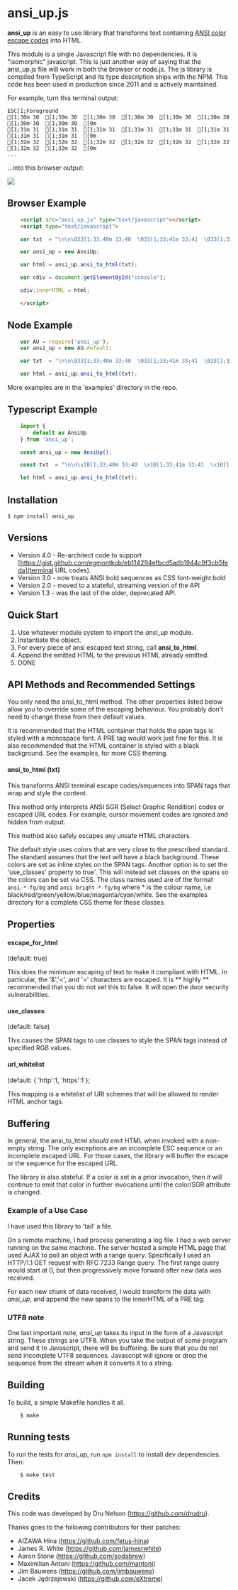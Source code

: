 # ansi_up.js

__ansi_up__ is an easy to use library that transforms text containing
[ANSI color escape codes](http://en.wikipedia.org/wiki/ANSI_escape_code#Colors) into HTML.

This module is a single Javascript file with no dependencies.
It is "isomorphic" javascript. This is just another way of saying that
the ansi_up.js file will work in both the browser or node.js.
The js library is compiled from TypeScript and its type description ships with the NPM.
This code has been used in production since 2011 and is actively maintained.

For example, turn this terminal output:

    ESC[1;Foreground
    [1;30m 30  [1;30m 30  [1;30m 30  [1;30m 30  [1;30m 30  [1;30m 30  [1;30m 30  [1;30m 30  [0m
    [1;31m 31  [1;31m 31  [1;31m 31  [1;31m 31  [1;31m 31  [1;31m 31  [1;31m 31  [1;31m 31  [0m
    [1;32m 32  [1;32m 32  [1;32m 32  [1;32m 32  [1;32m 32  [1;32m 32  [1;32m 32  [1;32m 32  [0m
    ...

...into this browser output:

![](https://raw.github.com/drudru/ansi_up/master/sample.png)


## Browser Example

```HTML
    <script src="ansi_up.js" type="text/javascript"></script>
    <script type="text/javascript">

    var txt  = "\n\n\033[1;33;40m 33;40  \033[1;33;41m 33;41  \033[1;33;42m 33;42  \033[1;33;43m 33;43  \033[1;33;44m 33;44  \033[1;33;45m 33;45  \033[1;33;46m 33;46  \033[1m\033[0\n\n\033[1;33;42m >> Tests OK\n\n"

    var ansi_up = new AnsiUp;

    var html = ansi_up.ansi_to_html(txt);

    var cdiv = document.getElementById("console");

    cdiv.innerHTML = html;

    </script>
```

## Node Example

```JavaScript
    var AU = require('ansi_up');
    var ansi_up = new AU.default;

    var txt  = "\n\n\033[1;33;40m 33;40  \033[1;33;41m 33;41  \033[1;33;42m 33;42  \033[1;33;43m 33;43  \033[1;33;44m 33;44  \033[1;33;45m 33;45  \033[1;33;46m 33;46  \033[1m\033[0\n\n\033[1;33;42m >> Tests OK\n\n"

    var html = ansi_up.ansi_to_html(txt);
```

More examples are in the 'examples' directory in the repo.

## Typescript Example

```TypeScript
    import {
        default as AnsiUp
    } from 'ansi_up';

    const ansi_up = new AnsiUp();

    const txt  = "\n\n\x1B[1;33;40m 33;40  \x1B[1;33;41m 33;41  \x1B[1;33;42m 33;42  \x1B[1;33;43m 33;43  \x1B[1;33;44m 33;44  \x1B[1;33;45m 33;45  \x1B[1;33;46m 33;46  \x1B[1m\x1B[0\n\n\x1B[1;33;42m >> Tests OK\n\n"

    let html = ansi_up.ansi_to_html(txt);
```

## Installation

    $ npm install ansi_up

## Versions

* Version 4.0 - Re-architect code to support [https://gist.github.com/egmontkob/eb114294efbcd5adb1944c9f3cb5feda](terminal URL codes).
* Version 3.0 - now treats ANSI bold sequences as CSS font-weight:bold
* Version 2.0 - moved to a stateful, streaming version of the API
* Version 1.3 - was the last of the older, deprecated API.

## Quick Start

1. Use whatever module system to import the _ansi_up_ module.
2. Instantiate the object.
3. For every piece of ansi escaped text string, call **ansi_to_html**.
4. Append the emitted HTML to the previous HTML already emitted.
5. DONE


## API Methods and Recommended Settings

You only need the ansi_to_html method. The other properties listed below allow you to
override some of the escaping behaviour. You probably don't need to change these
from their default values.

It is recommended that the HTML container that holds the span tags is styled with a monospace font.
A PRE tag would work just fine for this.
It is also recommended that the HTML container is styled with a black background.
See the examples, for more CSS theming.


#### ansi_to_html (txt)

This transforms ANSI terminal escape codes/sequences into SPAN tags that wrap and style the content.

This method only interprets ANSI SGR (Select Graphic Rendition) codes or escaped URL codes.
For example, cursor movement codes are ignored and hidden from output.

This method also safely escapes any unsafe HTML characters.

The default style uses colors that are very close to the prescribed standard.
The standard assumes that the text will have a black background.
These colors are set as inline styles on the SPAN tags.
Another option is to set the 'use_classes' property to true'.
This will instead set classes on the spans so the colors can be set via CSS.
The class names used are of the format ````ansi-*-fg/bg```` and ````ansi-bright-*-fg/bg```` where * is the colour name, i.e black/red/green/yellow/blue/magenta/cyan/white.
See the examples directory for a complete CSS theme for these classes.

## Properties

#### escape_for_html
(default: true)

This does the minimum escaping of text to make it compliant with HTML.
In particular, the '&','<', and '>' characters are escaped. It is
** highly ** recommended that you do not set this to false. It will open
the door security vulnerabilities.

#### use_classes
(default: false)

This causes the SPAN tags to use classes to style the SPAN tags instead
of specified RGB values.

#### url_whitelist
(default: { 'http':1, 'https':1 };

This mapping is a whitelist of URI schemes that will be allowed to render HTML anchor tags.

## Buffering

In general, the ansi_to_html *should* emit HTML when invoked with a non-empty string.
The only exceptions are an incomplete ESC sequence or an incomplete escaped URL.
For those cases, the library will buffer the escape or the sequence for the escaped URL.

The library is also stateful. If a color is set in a prior invocation, then it will
continue to emit that color in further invocations until the color/SGR attribute is changed.

### Example of a Use Case

I have used this library to 'tail' a file.

On a remote machine, I had process generating a log file.
I had a web server running on the same machine.
The server hosted a simple HTML page that used AJAX to poll an object with a range query.
Specifically I used an HTTP/1.1 GET request with RFC 7233 Range query.
The first range query would start at 0, but then progressively move forward after
new data was received.

For each new chunk of data received, I would transform the data with _ansi_up_, and append the new
spans to the innerHTML of a PRE tag.


### UTF8 note

One last important note, _ansi_up_ takes its input in the form of a Javascript string.
These strings are UTF8. When you take the output of some program and send it to
Javascript, there will be buffering. Be sure that you do not send incomplete UTF8 sequences.
Javascript will ignore or drop the sequence from the stream when it converts it to a
string.


## Building

To build, a simple Makefile handles it all.

```shell
    $ make
```

## Running tests

To run the tests for _ansi_up_, run `npm install` to install dev dependencies. Then:

```shell
    $ make test
```

## Credits

This code was developed by Dru Nelson (<https://github.com/drudru>).

Thanks goes to the following contributors for their patches:

- AIZAWA Hina (<https://github.com/fetus-hina>)
- James R. White (<https://github.com/jamesrwhite>)
- Aaron Stone (<https://github.com/sodabrew>)
- Maximilian Antoni (<https://github.com/mantoni>)
- Jim Bauwens (<https://github.com/jimbauwens>)
- Jacek Jędrzejewski (<https://github.com/eXtreme>)
